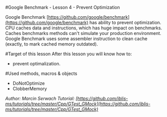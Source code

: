 #Google Benchmark - Lesson 4 - Prevent Optimization

Google Benchmark [https://github.com/google/benchmark](https://github.com/google/benchmark) has ability to prevent optimization. CPU caches data and instructions, which has huge impact on benchmarks. Caches benchmarks methods can't simulate your production environment. Google Benchmark uses some assembler instruction to clean cache (exactly, to mark cached memory outdated).

#Target of this lesson
After this lesson you will know how to:
- prevent optimalization.

#Used methods, macros & objects
- DoNotOptimize
- ClobberMemory

*Author: Marcin Serwach*
*Tutorial: [https://github.com/iblis-ms/tutorials/tree/master/Cpp/GTest_GMock](https://github.com/iblis-ms/tutorials/tree/master/Cpp/GTest_GMock)*

